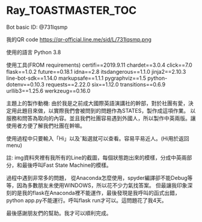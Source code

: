 # Ray_TOASTMASTER_TOC
Bot basic ID:  @731lqsmp

我的QR code
https://qr-official.line.me/sid/L/731lqsmp.png

使用的語言
Python 3.8

使用工具(FROM requirements)
certifi==2019.9.11
chardet==3.0.4
click==7.0
flask==1.0.2
future==0.18.1
idna==2.8
itsdangerous==1.1.0
jinja2==2.10.3
line-bot-sdk==1.14.0
markupsafe==1.1.1
pygraphviz==1.5
python-dotenv==0.10.3
requests==2.22.0
six==1.12.0
transitions==0.6.9
urllib3==1.25.6
werkzeug==0.16.0

主題上的製作動機:
由於我是之前成大國際英語演講社的幹部，對於社團有愛，決定用此題目來做，以實際我們會被問到的問題作為STATES，製作成這項作業。
以服務和問答為取向的內容。並且我們社團容易遇到外國人，所以製作中英兩版。讓使用者方便了解我們社團在幹嘛。

使用過程中只要輸入「Hi」以及ˇ點選就可以查看。容易平易近人。(Hi用於返回menu)

註:
img資料夾裡有我所有的Line的截圖，每個狀態跑出來的模樣，分成中英兩部分，和最後呼叫Fast State Machine的模樣。

過程中遇到非常多的問題，
從Anaconda怎麼使用，spyder編譯卻不能Debug等等，因為多數朋友未使用WINDOWS，所以花不少力氣找答案。
但最讓我印象深刻的是我的flask在Anaconda裡不能運作，最後發現是我呼叫的函式出錯，python app.py不能運行。呼叫flask run才可以。這問題花了我4天。

最後感謝朋友們的幫助。我才可以順利完成。
